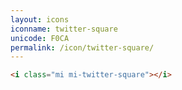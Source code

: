```yaml
---
layout: icons
iconname: twitter-square
unicode: F0CA
permalink: /icon/twitter-square/
---
```


``` html
<i class="mi mi-twitter-square"></i>
```
